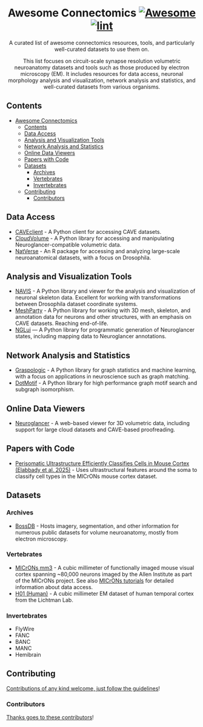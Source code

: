 <div align="center">

<!-- title -->

<!--lint ignore no-dead-urls-->

# Awesome Connectomics [![Awesome](https://awesome.re/badge.svg)](https://awesome.re) [![lint](https://github.com/ceesem/awesome-connectomics/actions/workflows/lint.yaml/badge.svg)](https://github.com/ceesem/awesome-connectomics/actions/workflows/lint.yaml)

<!-- subtitle -->

A curated list of awesome connectomics resources, tools, and particularly well-curated datasets to use them on.

<!-- image -->

<!-- <a href="" target="_blank" rel="noopener noreferrer">
  <img src="" />
</a> -->

<!-- description -->

This list focuses on circuit-scale synapse resolution volumetric neuroanatomy datasets and tools such as those produced by electron microscopy (EM). It includes resources for data access, neuronal morphology analysis and visualization, network analysis and statistics, and well-curated datasets from various organisms.

</div>

<!-- TOC -->

## Contents

- [Awesome Connectomics  ](#awesome-connectomics--)
  - [Contents](#contents)
  - [Data Access](#data-access)
  - [Analysis and Visualization Tools](#analysis-and-visualization-tools)
  - [Network Analysis and Statistics](#network-analysis-and-statistics)
  - [Online Data Viewers](#online-data-viewers)
  - [Papers with Code](#papers-with-code)
  - [Datasets](#datasets)
    - [Archives](#archives)
    - [Vertebrates](#vertebrates)
    - [Invertebrates](#invertebrates)
  - [Contributing](#contributing)
    - [Contributors](#contributors)

<!-- CONTENT -->

## Data Access

- [CAVEclient](https://github.com/CAVEconnectome/CAVEclient) - A Python client for accessing CAVE datasets.
- [CloudVolume](https://github.com/seung-lab/cloud-volume) - A Python library for accessing and manipulating Neuroglancer-compatible volumetric data.
- [NatVerse](https://natverse.org) - An R package for accessing and analyzing large-scale neuroanatomical datasets, with a focus on Drosophila.

## Analysis and Visualization Tools

- [NAVIS](https://navis-org.github.io/navis/) - A Python library and viewer for the analysis and visualization of neuronal  skeleton data. Excellent for working with transformations between Drosophila dataset coordinate systems.
- [MeshParty](https://github.com/CAVEconnectome/MeshParty) - A Python library for working with 3D mesh, skeleton, and annotation data for neurons and other structures, with an emphasis on CAVE datasets. Reaching end-of-life.
- [NGLui](https://github.com/CAVEconnectome/nglui) — A Python library for programmatic generation of Neuroglancer states, including mapping data to Neuroglancer annotations.

## Network Analysis and Statistics

- [Graspologic](https://github.com/graspologic-org/graspologic) - A Python library for graph statistics and machine learning, with a focus on applications in neuroscience such as graph matching.
- [DotMotif](https://github.com/aplbrain/dotmotif) - A Python library for high performance graph motif search and subgraph isomorphism.

## Online Data Viewers

- [Neuroglancer](https://github.com/google/neuroglancer) - A web-based viewer for 3D volumetric data, including support for large cloud datasets and CAVE-based proofreading.

## Papers with Code

- [Perisomatic Ultrastructure Efficiently Classifies Cells in Mouse Cortex (Elabbady et al. 2025)](https://github.com/AllenInstitute/Perisomatic_Based_CellTyping) - Uses ultrastructural features around the soma to classify cell types in the MICrONs mouse cortex dataset.

## Datasets

### Archives

- [BossDB](https://bossdb.org/) - Hosts imagery, segmentation, and other information for numerous public datasets for volume neuroanatomy, mostly from electron microscopy.

### Vertebrates

- [MICrONs mm3](https://microns-explorer.org/) - A cubic millimeter of functionally imaged mouse visual cortex spanning ~80,000 neurons imaged by the Allen Institute as part of the MICrONs project. See also [MICrONs tutorials](https://tutorial.microns-explorer.org/) for detailed information about data access.
- [H01 (Human)](https://h01-release.storage.googleapis.com/landing.html) - A cubic millimeter EM dataset of human temporal cortex from the Lichtman Lab.

### Invertebrates

- FlyWire
- FANC
- BANC
- MANC
- Hemibrain

<!-- END CONTENT -->

## Contributing

[Contributions of any kind welcome, just follow the guidelines](contributing.md)!

### Contributors

[Thanks goes to these contributors](https://github.com/ceesem/awesome-connectomics/graphs/contributors)!
